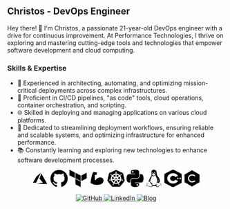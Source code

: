 ## Christos - DevOps Engineer

Hey there! 👋 I'm Christos, a passionate 21-year-old DevOps engineer with a drive for continuous improvement. At Performance Technologies, I thrive on exploring and mastering cutting-edge tools and technologies that empower software development and cloud computing.

### Skills & Expertise

- 💼 Experienced in architecting, automating, and optimizing mission-critical deployments across complex infrastructures.
- 🚀 Proficient in CI/CD pipelines, "as code" tools, cloud operations, container orchestration, and scripting.
- 🌐 Skilled in deploying and managing applications on various cloud platforms.
- 🔧 Dedicated to streamlining deployment workflows, ensuring reliable and scalable systems, and optimizing infrastructure for enhanced performance.
- 📚 Constantly learning and exploring new technologies to enhance software development processes.

<p align="center">
  <img src="icons/black/azure.png" alt="Azure" title="Azure" width="40" height="40"/>
  <img src="icons/black/github.png" alt="GitHub" title="GitHub" width="40" height="40"/>
  <img src="icons/black/terraform.png" alt="Terraform" title="Terraform" width="40" height="40"/>
  <img src="icons/black/bicep.png" alt="Bicep" title="Bicep" width="40" height="40"/>
  <img src="icons/black/kubernetes.png" alt="Kubernetes" title="Kubernetes" width="40" height="40"/>
  <img src="icons/black/python.png" alt="Python" title="Python" width="40" height="40"/>
  <img src="icons/black/linux.png" alt="Linux" title="Linux" width="40" height="40"/>
  <img src="icons/black/cpp.png" alt="C++" title="C++" width="40" height="40"/>
  <img src="icons/black/c.png" alt="C" title="C" width="40" height="40"/>
</p>

<p align="center">
  <a href="https://github.com/christosgalano">
    <img src="https://img.shields.io/github/followers/christosgalano?label=Follow&style=social" alt="GitHub">
  </a>
  <a href="https://www.linkedin.com/in/christos-galanopoulos">
    <img src="https://img.shields.io/badge/Connect-LinkedIn-blue" alt="LinkedIn">
  </a>
  <a href="https://christosgalano.github.io/">
    <img src="https://img.shields.io/badge/Blog-Visit-black?style=for-the-badge&logo=rss" alt="Blog" title="Blog">
  </a>
</p>

